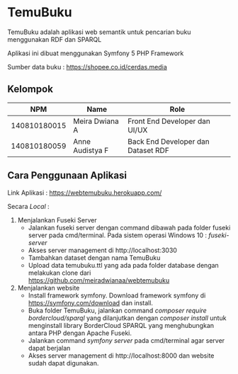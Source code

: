 #   TemuBuku

TemuBuku adalah aplikasi web semantik untuk pencarian buku menggunakan RDF dan SPARQL

Aplikasi ini dibuat menggunakan Symfony 5 PHP Framework

Sumber data buku : https://shopee.co.id/cerdas.media

## Kelompok

| NPM           | Name              | Role                                  |
| ------------- |-------------------|---------------------------------------|
| 140810180015  | Meira Dwiana A    | Front End Developer dan UI/UX         |
| 140810180059  | Anne Audistya F   | Back End Developer dan Dataset RDF    |

## Cara Penggunaan Aplikasi

Link Aplikasi : https://webtemubuku.herokuapp.com/

Secara <i>Local</i> :

  1. Menjalankan Fuseki Server
      - Jalankan fuseki server dengan command dibawah pada folder fuseki server pada cmd/terminal.
        Pada sistem operasi Windows 10 : <i>fuseki-server</i>
      - Akses server management di http://localhost:3030 
      - Tambahkan dataset dengan nama TemuBuku
      - Upload data temubuku.ttl yang ada pada folder database dengan melakukan clone dari https://github.com/meiradwianaa/webtemubuku
  2. Menjalankan website
      - Install framework symfony. Download framework symfony di https://symfony.com/download dan install.
      - Buka folder TemuBuku,  jalankan command <i>composer require bordercloud/sparql</i> yang dilanjutkan dengan <i>composer install</i> untuk menginstall library BorderCloud SPARQL yang menghubungkan antara PHP dengan Apache Fuseki. 
      - Jalankan command <i>symfony server</i> pada cmd/terminal agar server dapat berjalan
      - Akses server management di http://localhost:8000 dan website sudah dapat digunakan.
